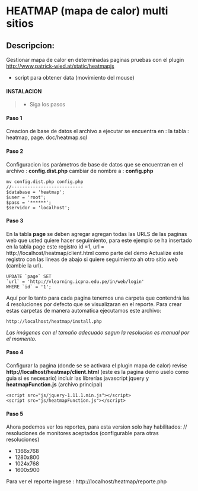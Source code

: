 HEATMAP (mapa de calor) multi sitios
===================================
Descripcion:
-------------
Gestionar mapa de calor en determinadas paginas
pruebas con el plugin http://www.patrick-wied.at/static/heatmapjs
- script para obtener data (movimiento del mouse)

#### INSTALACION
> - Siga los pasos

#### Paso 1
Creacion de base de datos el archivo a ejecutar se encuentra en :
la tabla : heatmap, page.
    doc/heatmap.sql
#### Paso 2
Configuracion los parámetros de base de datos que se encuentran en el archivo :
**config.dist.php**  cambiar de nombre a : **config.php**

    mv config.dist.php config.php
    //---------------------------
    $database = 'heatmap';
    $user = 'root';
    $pass = '******';
    $servidor = 'localhost';

#### Paso 3
En la tabla **page** se deben agregar agregan todas las URLS de las paginas web que usted quiere hacer seguimiento, para este ejemplo se ha insertado en la tabla page este registro id =1, url =  http://localhost/heatmap/client.html como parte del demo
Actualize este registro con las lineas de abajo si quiere seguimiento ah otro sitio web (cambie la url).

    UPDATE `page` SET
    `url` = 'http://vlearning.icpna.edu.pe/in/web/login'
    WHERE `id` = '1';

Aquí por lo tanto para cada pagina tenemos una carpeta que contendrá las 4 resoluciones  por defecto que se visualizaran en el reporte.
Para crear estas carpetas de manera automatica ejecutamos este archivo:

    http://localhost/heatmap/install.php
*Las imágenes con el tamaño adecuado segun la resolucion es manual por el momento.*

#### Paso 4
Configurar la pagina (donde se se activara el plugin mapa de calor)
revise **http://localhost/heatmap/client.html** (este es la pagina demo  uselo como guia si es necesario)
incluir las librerías javascript jquery y **heatmapFunction.js** (archivo principal)

    <script src="js/jquery-1.11.1.min.js"></script>
    <script src="js/heatmapFunction.js"></script>


#### Paso 5
Ahora podemos ver los reportes, para esta version solo hay habilitados:
// resoluciones de monitores aceptados (configurable para otras resoluciones)
- 1366x768
- 1280x800
- 1024x768
- 1600x900

Para ver el reporte ingrese : http://localhost/heatmap/reporte.php 
